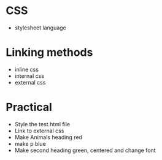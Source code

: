 # CSS
 - stylesheet language

# Linking methods
  - inline css
  - internal css
  - external css

# Practical
 - Style the test.html file
 - Link to external css
 - Make Animals heading red
 - make p blue
 - Make second heading green, centered and change font
